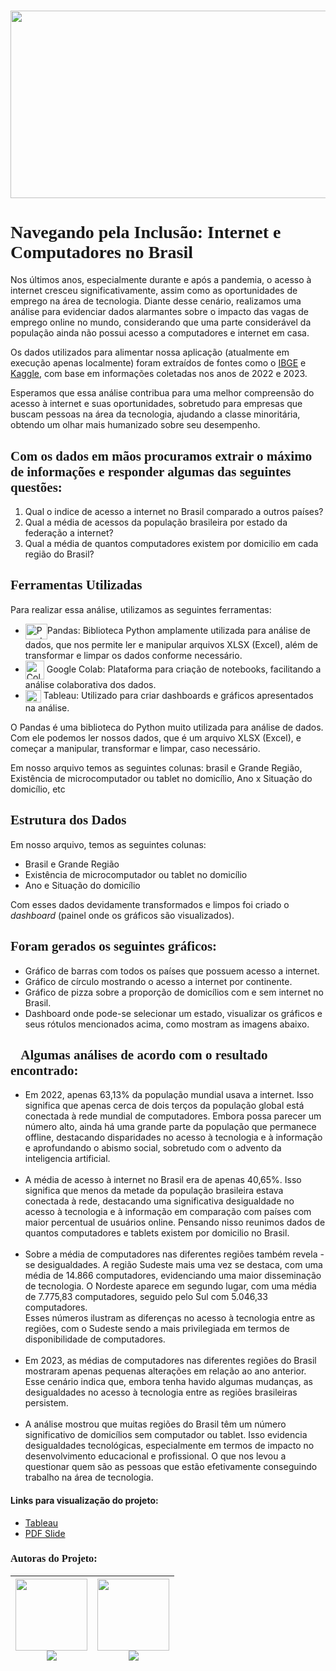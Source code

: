 
<h1 align="center">
  <img src="https://www.prysmian.com/sites/www.prysmian.com/files/2024-01/internet-banner.png" width="1000" height="300px">
</h1>


<font face="perpetua"><h1>Navegando pela Inclusão: Internet e Computadores no Brasil</h1></font>

<p>Nos últimos anos, especialmente durante e após a pandemia, o acesso à internet cresceu significativamente, assim como as oportunidades de emprego na área de tecnologia. Diante desse cenário, realizamos uma análise para evidenciar dados alarmantes sobre o impacto das vagas de emprego online no mundo, considerando que uma parte considerável da população ainda não possui acesso a computadores e internet em casa.</p>

<p>Os dados utilizados para alimentar nossa aplicação (atualmente em execução apenas localmente) foram extraídos de fontes como o <a href="https://www.ibge.gov.br/estatisticas/sociais/trabalho/17270-pnad-continua.html?edicao=38243&t=resultados" target="_blank">IBGE</a> e <a href="https://www.kaggle.com/datasets/sansuthi/gapminder-internet" target="_blank">Kaggle</a>, com base em informações coletadas nos anos de 2022 e 2023.</p>

<p>Esperamos que essa análise contribua para uma melhor compreensão do acesso à internet e suas oportunidades, sobretudo para empresas que buscam pessoas na área da tecnologia, ajudando a classe minoritária, obtendo um olhar mais humanizado sobre seu desempenho.</p>

<font face="perpetua"><h2>Com os dados em mãos procuramos extrair o máximo de informações e responder algumas das seguintes questões:</h2></font>

<ol>
    <li>Qual o indice de acesso a internet no Brasil comparado a outros países?</li>
    <li>Qual a média de acessos da população brasileira por estado da federação a internet?</li>
    <li>Qual a média de quantos computadores existem por domicilio em cada região do Brasil?</li>
</ol>

<font face="perpetua"><h2>Ferramentas Utilizadas</h2></font>

<p>Para realizar essa análise, utilizamos as seguintes ferramentas:</p>

<ul>
    <li><img align="center" alt="Pandas" height="25" width="35" src="https://logowik.com/content/uploads/images/panda3013.logowik.com.webp">Pandas: Biblioteca Python amplamente utilizada para análise de dados, que nos permite ler e manipular arquivos XLSX (Excel), além de transformar e limpar os dados conforme necessário.</li>
    <li><img align="center" alt="Colab" height="30" width="30" src="https://i.namu.wiki/i/zKS7LsOc2A4ZZR64XnAm8S88HbszoXQPH_T7CY3KFwfwJtemXQwc4Nu3tx5GavmyG-wmgcKs_PfqYbY8xg3iow.webp"> Google Colab: Plataforma para criação de notebooks, facilitando a análise colaborativa dos dados.</li>
    <li><img align="center" alt="Tableau" height="20" width="25" src="https://wallpapers.com/images/hd/tableau-software-logo-design-th525w75z77ccxc9.png">  Tableau: Utilizado para criar dashboards e gráficos apresentados na análise.</li>
</ul>

 <p>O Pandas é uma biblioteca do Python muito utilizada para análise de dados. Com ele podemos ler nossos dados, que é um arquivo XLSX (Excel), e começar a manipular, transformar e limpar, caso necessário. 

 Em nosso arquivo temos as seguintes colunas: brasil e Grande Região, Existência de microcomputador ou tablet no domicílio, Ano x Situação do domicílio, etc
 

<font face="perpetua"><h2>Estrutura dos Dados</h2></font>

Em nosso arquivo, temos as seguintes colunas:
<ul>
    <li>Brasil e Grande Região </li>
    <li>Existência de microcomputador ou tablet no domicílio</li>
    <li>Ano e Situação do domicílio</li>
</ul>

 
 Com esses dados devidamente transformados e limpos foi criado o _dashboard_ (painel onde os gráficos são visualizados).</p>

<font face="perpetua"><h2>Foram gerados os seguintes gráficos:</h2></font>
 
 <ul>
    <li>Gráfico de barras com todos os países que possuem acesso a internet.</li>
    <li>Gráfico de círculo mostrando o acesso a internet por continente.</li>
    <li>Gráfico de pizza sobre a proporção de domicílios com e sem internet no Brasil.</li>
    <li>Dashboard onde pode-se selecionar um estado, visualizar os gráficos e seus rótulos mencionados acima, como mostram as imagens abaixo.</li>
 </ul>


<font face="perpetua"><h2>🌟Algumas análises de acordo com o resultado encontrado:</h2></font>

<ul>
    <li>Em 2022, apenas 63,13% da população mundial usava a internet. Isso significa que apenas cerca de dois terços da população global está conectada à rede mundial de computadores. Embora possa parecer um número alto, ainda há uma grande parte da população que permanece offline, destacando disparidades no acesso à tecnologia e à informação e aprofundando o abismo social, sobretudo com o advento da inteligencia artificial.</li> <br>
    <li>A média de acesso à internet no Brasil era de apenas 40,65%. Isso significa que menos da metade da população brasileira estava conectada à rede, destacando uma significativa desigualdade no acesso à tecnologia e à informação em comparação com países com maior percentual de usuários online.
    Pensando nisso reunimos dados de quantos computadores e tablets existem por domicilio no Brasil.</li><br>
    <li>Sobre a média de computadores nas diferentes regiões também revela -se desigualdades. A região Sudeste mais uma vez se destaca, com uma média de 14.866 computadores, evidenciando uma maior disseminação de tecnologia. O Nordeste aparece em segundo lugar, com uma média de 7.775,83 computadores, seguido pelo Sul com 5.046,33 computadores.<br>
    Esses números ilustram as diferenças no acesso à tecnologia entre as regiões, com o Sudeste sendo a mais privilegiada em termos de disponibilidade de computadores.</li><br>
    <li>Em 2023, as médias de computadores nas diferentes regiões do Brasil mostraram apenas pequenas alterações em relação ao ano anterior. Esse cenário indica que, embora tenha havido algumas mudanças, as desigualdades no acesso à tecnologia entre as regiões brasileiras persistem.</li><br>
    <li>A análise mostrou que muitas regiões do Brasil têm um número significativo de domicílios sem computador ou tablet. Isso evidencia desigualdades tecnológicas, especialmente em termos de impacto no desenvolvimento educacional e profissional. O que nos levou a questionar quem são as pessoas que estão efetivamente conseguindo trabalho na área de tecnologia.</li>
</ul>

<h4>Links para visualização do projeto:</h4>

<ul>
    <li><a href="https://public.tableau.com/views/ProjetoFinalReprograma-TamyeVeronica/Painel1?:language=pt-BR&:sid=&:redirect=auth&:display_count=n&:origin=viz_share_link" target="_blank">Tableau</a></li>
    <li><a href="https://www.canva.com/design/DAGTCtyfBkU/1pMmH2wAdh5RJvZ0wpIPMg/view?utm_content=DAGTCtyfBkU&utm_campaign=designshare&utm_medium=link&utm_source=editor" target="_blank">PDF Slide</a></li>
</ul>


<font face="courrier"><h3>Autoras do Projeto:</h3></font>

| [<img loading="lazy" src="https://avatars.githubusercontent.com/u/101891674?v=4" width=115><br>](https://github.com/TmTeixeira) <a href="https://www.linkedin.com/in/analistatammyteixeira/" target="_blank"><img src="https://img.shields.io/badge/-LinkedIn-%230077B5?style=for-the-badge&logo=linkedin&logoColor=white" target="_blank"></a>  |  [<img loading="lazy" src="https://avatars.githubusercontent.com/u/171205733?v=4" width=115><br>](https://github.com/veronica-toledo-bm) <a href="https://www.linkedin.com/in/veronica-toledo-bm/" target="_blank"><img src="https://img.shields.io/badge/-LinkedIn-%230077B5?style=for-the-badge&logo=linkedin&logoColor=white" target="_blank"></a>
| :---: | :---: | 

